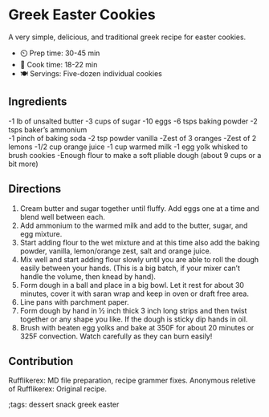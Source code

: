 # Greek Easter Cookies

A very simple, delicious, and traditional greek recipe for easter cookies.

- ⏲️ Prep time: 30-45 min
- 🍳 Cook time: 18-22 min
- 🍽️ Servings: Five-dozen individual cookies

## Ingredients

-1 lb of unsalted butter
-3 cups of sugar
-10 eggs
-6 tsps baking powder
-2 tsps baker’s ammonium	
-1 pinch of baking soda
-2 tsp powder vanilla
-Zest of 3 oranges
-Zest of 2 lemons
-1/2 cup orange juice
-1 cup warmed milk
-1 egg yolk whisked to brush cookies
-Enough flour to make a soft pliable dough (about 9 cups or a bit more)

## Directions

1. Cream butter and sugar together until fluffy.  Add eggs one at a time and blend well between each.
2. Add ammonium to the warmed milk and add to the butter, sugar, and egg mixture.
3. Start adding flour to the wet mixture and at this time also add the baking powder, vanilla, lemon/orange zest, salt and orange juice.  
4. Mix well and start adding flour slowly until you are able to roll the dough easily between your hands. (This is a big batch, if your mixer can’t handle the volume, then knead by hand).
5. Form dough in a ball and place in a big bowl.  Let it rest for about 30 minutes, cover it with saran wrap and keep in oven or draft free area.
6. Line pans with parchment paper.
7. Form dough by hand in ½ inch thick 3 inch long strips and then twist together or any shape you like.  If the dough is sticky dip hands in oil.
8. Brush with beaten egg yolks and bake at 350F for about 20 minutes or 325F convection.  Watch carefully as they can burn easily!

## Contribution

Rufflikerex: MD file preparation, recipe grammer fixes.
Anonymous reletive of Rufflikerex: Original recipe.

;tags: dessert snack greek easter
